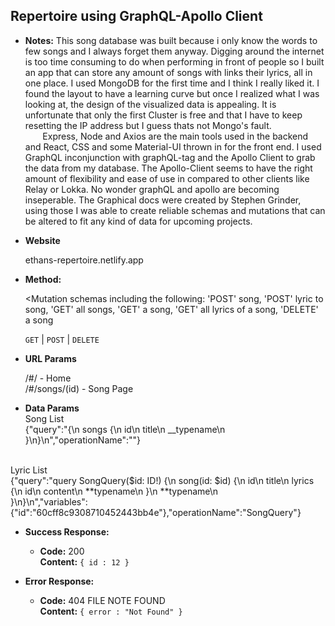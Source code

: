 
## **Repertoire using GraphQL-Apollo Client**

* **Notes:**
  This song database was built because i only know the words to few songs and I always forget them anyway. Digging around the internet is too time consuming to do when performing in front of people so I built an app that can store any amount of songs with links their lyrics, all in one place. I used MongoDB for the first time and I think I really liked it. I found the layout to have a learning curve but once I realized what I was looking at, the design of the visualized data is appealing. It is unfortunate that only the first Cluster is free and that I have to keep resetting the IP address but I guess thats not Mongo's fault. 
<br> &nbsp;&nbsp;&nbsp;&nbsp;&nbsp;&nbsp; Express, Node and Axios are the main tools used in the backend and React, CSS and some Material-UI thrown in for the front end. I used GraphQL inconjunction with graphQL-tag and the Apollo Client to grab the data from my database. The Apollo-Client seems to have the right amount of flexibility and ease of use in compared to other clients like Relay or Lokka. No wonder graphQL and apollo are becoming inseperable. The Graphical docs were created by Stephen Grinder, using those I was able to create reliable schemas and mutations that can be altered to fit any kind of data for upcoming projects.



- **Website**

  ethans-repertoire.netlify.app

- **Method:**

  <Mutation schemas including the following: 'POST' song, 'POST' lyric to song, 'GET' all songs, 'GET' a song, 'GET' all lyrics of a song, 'DELETE' a song

  `GET` | `POST` | `DELETE`

- **URL Params**

  /#/ - Home
  <br>/#/songs/(id) - Song Page

- **Data Params**
  <br>Song List
  &nbsp;&nbsp;&nbsp;&nbsp;&nbsp;&nbsp;<br>{"query":"{\n songs {\n id\n title\n \_\_typename\n }\n}\n","operationName":""}

<br>Lyric List
&nbsp;&nbsp;&nbsp;&nbsp;&nbsp;&nbsp;<br>{"query":"query SongQuery($id: ID!) {\n song(id: $id) {\n id\n title\n lyrics {\n id\n content\n **typename\n }\n **typename\n  
 }\n}\n","variables":{"id":"60cff8c9308710452443bb4e"},"operationName":"SongQuery"}

- **Success Response:**

  - **Code:** 200 <br />
    **Content:** `{ id : 12 }`

- **Error Response:**

  - **Code:** 404 FILE NOTE FOUND <br />
    **Content:** `{ error : "Not Found" }`

 
